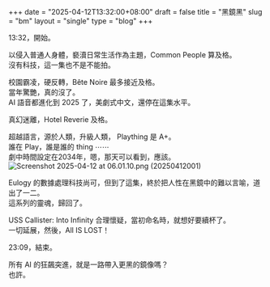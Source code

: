 +++
date = "2025-04-12T13:32:00+08:00"
draft = false
title = "黑鏡黑"
slug = "bm"
layout = "single"
type = "blog"
+++

13:32，開始。

以侵入普通人身體，褻瀆日常生活作為主題，Common People 算及格。    
沒有科技，這一集也不是不能拍。  

校園霸凌，硬反轉，Bête Noire 最多接近及格。  
當年驚艷，真的沒了。  
AI 語音都進化到 2025 了，美劇式中文，還停在這集水平。  

真幻迷離，Hotel Reverie 及格。  

超越語言，源於人類，升級人類， Plaything 是 A+。  
誰在 Play，誰是誰的 thing ⋯⋯  
劇中時間設定在2034年，嗯，那天可以看到，應該。
![Screenshot 2025-04-12 at 06.01.10.png (20250412001)](https://img.bdfz.net/20250412001.webp)

Eulogy 的數據處理科技尚可，但到了這集，終於把人性在黑鏡中的難以言喻，道出了一二。  
這系列的靈魂，歸回了。

USS Callister: Into Infinity 合理懷疑，當初命名時，就想好要續杯了。  
一切延展，然後，All IS LOST！ 

23:09，結束。

所有 AI 的狂飆突進，就是一路帶入更黑的鏡像嗎？  
也許。  